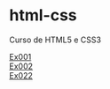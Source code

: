 # html-css
 Curso de HTML5 e CSS3

<a href="https://danielmelo07.github.io/html-css/exercícios/ex001/index.html">Ex001<a><br>
<a href="https://danielmelo07.github.io/html-css/exercícios/ex002/index.html">Ex002<a><br>
<a href="https://danielmelo07.github.io/html-css/exercícios/ex022/fundo006.html">Ex022<a>